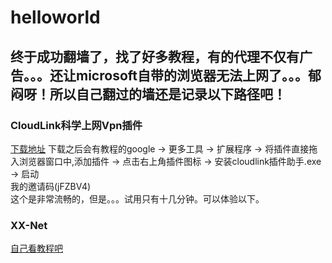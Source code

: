 # helloworld
终于成功翻墙了，找了好多教程，有的代理不仅有广告。。。还让microsoft自带的浏览器无法上网了。。。郁闷呀！所以自己翻过的墙还是记录以下路径吧！
------
### CloudLink科学上网Vpn插件
[下载地址](https://cloudlink.club/)
下载之后会有教程的google -> 更多工具 -> 扩展程序 -> 将插件直接拖入浏览器窗口中,添加插件 -> 点击右上角插件图标 -> 安装cloudlink插件助手.exe -> 启动  
我的邀请码(jFZBV4)  
这个是非常流畅的，但是。。。试用只有十几分钟。可以体验以下。  
### XX-Net
[自己看教程吧](https://github.com/XX-net/XX-Net/wiki/%E4%BD%BF%E7%94%A8Chrome%E6%B5%8F%E8%A7%88%E5%99%A8)
